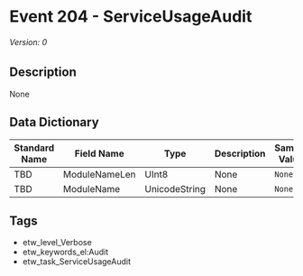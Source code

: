 # Event 204 - ServiceUsageAudit
###### Version: 0

## Description
None

## Data Dictionary
|Standard Name|Field Name|Type|Description|Sample Value|
|---|---|---|---|---|
|TBD|ModuleNameLen|UInt8|None|`None`|
|TBD|ModuleName|UnicodeString|None|`None`|

## Tags
* etw_level_Verbose
* etw_keywords_el:Audit
* etw_task_ServiceUsageAudit
